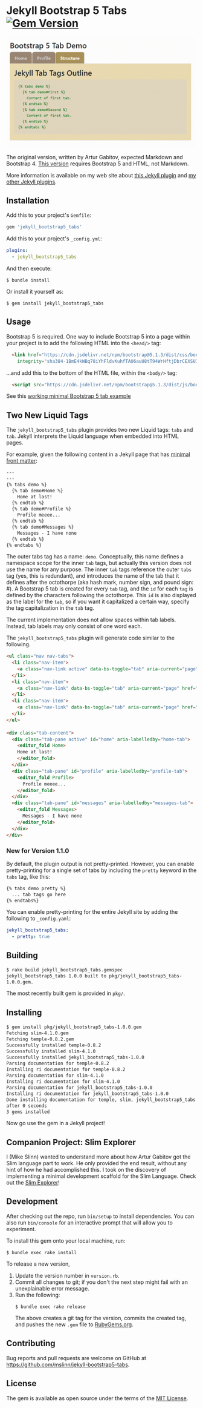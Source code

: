 Jekyll Bootstrap 5 Tabs
[![Gem Version](https://badge.fury.io/rb/jekyll_bootstrap5_tabs.svg)](https://badge.fury.io/rb/jekyll_bootstrap5_tabs)
===========

<img src="docs/tabDemo.gif" width="500" height="auto" />

The original version, written by Artur Gabitov, expected Markdown and Bootstrap 4.
[This version](https://rubygems.org/gems/jekyll_bootstrap5_tabs) requires Bootstrap 5 and HTML, not Markdown.

More information is available on my web site about
[this Jekyll plugin](https://www.mslinn.com/blog/2022/02/13/jekyll-gem.html)
and [my other Jekyll plugins](https://www.mslinn.com/blog/2020/10/03/jekyll-plugins.html).


## Installation

Add this to your project's `Gemfile`:
```ruby
gem 'jekyll_bootstrap5_tabs'
```

Add this to your project's `_config.yml`:

```yaml
plugins:
  - jekyll_bootstrap5_tabs
```

And then execute:

    $ bundle install

Or install it yourself as:

    $ gem install jekyll_bootstrap5_tabs


## Usage

Bootstrap 5 is required.
One way to include Bootstrap 5 into a page within your project is to add the following HTML into the `<head/>` tag:
```html
  <link href="https://cdn.jsdelivr.net/npm/bootstrap@5.1.3/dist/css/bootstrap.min.css" rel="stylesheet"
    integrity="sha384-1BmE4kWBq78iYhFldvKuhfTAU6auU8tT94WrHftjDbrCEXSU1oBoqyl2QvZ6jIW3" crossorigin="anonymous">
```
...and add this to the bottom of the HTML file, within the `<body/>` tag:
```html
  <script src="https://cdn.jsdelivr.net/npm/bootstrap@5.1.3/dist/js/bootstrap.bundle.min.js"></script>
```

See this [working minimal Bootstrap 5 tab example](https://codepen.io/mslinn/pen/OJOjVPR)


## Two New Liquid Tags
The `jekyll_bootstrap5_tabs` plugin provides two new Liquid tags: `tabs` and `tab`.
Jekyll interprets the Liquid language when embedded into HTML pages.

For example, given the following content in a Jekyll page that has
[minimal front matter](https://jekyllrb.com/docs/front-matter/):
```
---
---
{% tabs demo %}
  {% tab demo#Home %}
    Home at last!
  {% endtab %}
  {% tab demo#Profile %}
    Profile meeee...
  {% endtab %}
  {% tab demo#Messages %}
    Messages - I have none
  {% endtab %}
{% endtabs %}
```
The outer tabs tag has a name: `demo`.
Conceptually, this name defines a namespace scope for the inner `tab` tags, but actually this version does not use the name for any purpose.
The inner `tab` tags reference the outer `tabs` tag (yes, this is redundant),
and introduces the name of the tab that it defines after the octothorpe (aka hash mark, number sign, and pound sign: #). A Bootstrap 5 tab is created for every `tab` tag, and the `id` for each `tag` is defined by the characters following the octothorpe.
This `id` is also displayed as the label for the `tab`, so if you want it capitalized a certain way, specify the tag capitalization in the `tab` tag.

The current implementation does not allow spaces within tab labels.
Instead, tab labels may only consist of one word each.

The `jekyll_bootstrap5_tabs` plugin will generate code similar to the following.
```html
<ul class="nav nav-tabs">
  <li class="nav-item">
    <a class="nav-link active" data-bs-toggle="tab" aria-current="page" href="#home">Home</a>
  </li>
  <li class="nav-item">
    <a class="nav-link" data-bs-toggle="tab" aria-current="page" href="#profile">Profile</a>
  </li>
  <li class="nav-item">
    <a class="nav-link" data-bs-toggle="tab" aria-current="page" href="#messages">Messages</a>
  </li>
</ul>

<div class="tab-content">
  <div class="tab-pane active" id="home" aria-labelledby="home-tab">
    <editor_fold Home>
    Home at last!
    </editor_fold>
  </div>
  <div class="tab-pane" id="profile" aria-labelledby="profile-tab">
    <editor_fold Profile>
      Profile meeee...
    </editor_fold>
  </div>
  <div class="tab-pane" id="messages" aria-labelledby="messages-tab">
    <editor_fold Messages>
      Messages - I have none
    </editor_fold>
  </div>
</div>
```

### New for Version 1.1.0
By default, the plugin output is not pretty-printed.
However, you can enable pretty-printing for a single set of tabs by including the `pretty` keyword in the `tabs` tag, like this:
```
{% tabs demo pretty %}
  ... tab tags go here
{% endtabs%}
```

You can enable pretty-printing for the entire Jekyll site by adding the following to `_config.yaml`:
```yaml
jekyll_bootstrap5_tabs:
  - pretty: true
```


## Building

```shell
$ rake build jekyll_bootstrap5_tabs.gemspec
jekyll_bootstrap5_tabs 1.0.0 built to pkg/jekyll_bootstrap5_tabs-1.0.0.gem.
```

The most recently built gem is provided in `pkg/`.


## Installing

```shell
$ gem install pkg/jekyll_bootstrap5_tabs-1.0.0.gem
Fetching slim-4.1.0.gem
Fetching temple-0.8.2.gem
Successfully installed temple-0.8.2
Successfully installed slim-4.1.0
Successfully installed jekyll_bootstrap5_tabs-1.0.0
Parsing documentation for temple-0.8.2
Installing ri documentation for temple-0.8.2
Parsing documentation for slim-4.1.0
Installing ri documentation for slim-4.1.0
Parsing documentation for jekyll_bootstrap5_tabs-1.0.0
Installing ri documentation for jekyll_bootstrap5_tabs-1.0.0
Done installing documentation for temple, slim, jekyll_bootstrap5_tabs after 0 seconds
3 gems installed
```

Now go use the gem in a Jekyll project!

## Companion Project: Slim Explorer
I (Mike Slinn) wanted to understand more about how Artur Gabitov got the Slim language part to work.
He only provided the end result, without any hint of how he had accomplished this.
I took on the discovery of implementing a minimal development scaffold for the Slim Language.
Check out the [Slim Explorer](https://github.com/mslinn/slim_explorer)!


## Development

After checking out the repo, run `bin/setup` to install dependencies.
You can also run `bin/console` for an interactive prompt that will allow you to experiment.

To install this gem onto your local machine, run:
```shell
$ bundle exec rake install
```

To release a new version, 
  1. Update the version number in `version.rb`.
  2. Commit all changes to git; if you don't the next step might fail with an unexplainable error message.
  3. Run the following:
     ```shell
     $ bundle exec rake release
     ```
     The above creates a git tag for the version, commits the created tag, 
     and pushes the new `.gem` file to [RubyGems.org](https://rubygems.org).


## Contributing

Bug reports and pull requests are welcome on GitHub at https://github.com/mslinn/jekyll-bootstrap5-tabs.


## License

The gem is available as open source under the terms of the [MIT License](https://opensource.org/licenses/MIT).
